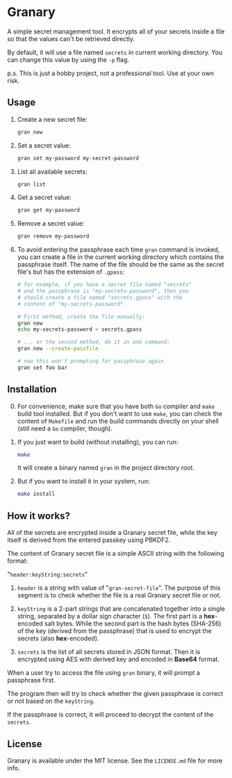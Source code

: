 # Granary

A simple secret management tool. It encrypts all of your secrets inside a file so that the values can't be retrieved directly.

By default, it will use a file named `secrets` in current working directory. You can change this value by using the `-p` flag.

p.s. This is just a hobby project, not a professional tool. Use at your own risk.

## Usage

1. Create a new secret file:

    ```sh
    gran new
    ```

2. Set a secret value:

    ```sh
    gran set my-password my-secret-password
    ```

3. List all available secrets:

    ```sh
    gran list
    ```

4. Get a secret value:

    ```sh
    gran get my-password
    ```

5. Remove a secret value:

    ```sh
    gran remove my-password
    ```

6. To avoid entering the passphrase each time `gran` command is invoked, you can create a file in the current working directory which contains the passphrase itself. The name of the file should be the same as the secret file's but has the extension of `.gpass`:

    ```sh
    # for example, if you have a secret file named "secrets"
    # and the passphrase is "my-secrets-password", then you
    # should create a file named "secrets.gpass" with the
    # content of "my-secrets-password".

    # First method, create the file manually:
    gran new
    echo my-secrets-password > secrets.gpass

    # ... or the second method, do it in one command:
    gran new --create-passfile

    # now this won't prompting for passphrase again
    gran set foo bar
    ```

## Installation

0. For convenience, make sure that you have both `Go` compiler and `make` build tool installed. But if you don't want to use `make`, you can check the content of `Makefile` and run the build commands directly on your shell (still need a `Go` compiler, though).

1. If you just want to build (without installing), you can run:

    ```sh
    make
    ```

    It will create a binary named `gran` in the project directory root.

2. But if you want to install it in your system, run:

    ```sh
    make install
    ```

## How it works?

All of the secrets are encrypted inside a Granary secret file, while the key itself is derived from the entered passkey using PBKDF2.

The content of Granary secret file is a simple ASCII string with the following format:

"`header:keyString:secrets`"

1. `header` is a string with value of "`gran-secret-file`". The purpose of this segment is to check whether the file is a real Granary secret file or not.

2. `keyString` is a 2-part strings that are concatenated together into a single string, separated by a dollar sign character (`$`). The first part is a **hex**-encoded salt bytes. While the second part is the hash bytes (SHA-256) of the key (derived from the passphrase) that is used to encrypt the secrets (also **hex**-encoded).

3. `secrets` is the list of all secrets stored in JSON format. Then it is encrypted using AES with derived key and encoded in **Base64** format.

When a user try to access the file using `gran` binary, it will prompt a passphrase first.

The program then will try to check whether the given passphrase is correct or not based on the `keyString`.

If the passphrase is correct, it will proceed to decrypt the content of the `secrets`.

## License

Granary is available under the MIT license. See the `LICENSE.md` file for more info.
